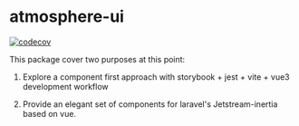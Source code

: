 # atmosphere-ui

[![codecov](https://codecov.io/gh/jesusantguerrero/atmosphere-ui/branch/master/graph/badge.svg?token=OG0HEUNU59)](https://codecov.io/gh/jesusantguerrero/atmosphere-ui)

This package cover two purposes at this point:
1. Explore a component first approach with storybook + jest + vite + vue3 development workflow

2. Provide an elegant set of components for laravel's Jetstream-inertia based on vue.
